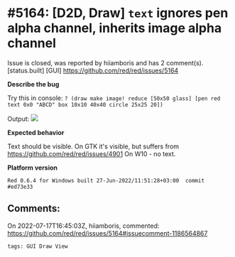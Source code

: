 
#5164: [D2D, Draw] `text` ignores pen alpha channel, inherits image alpha channel
================================================================================
Issue is closed, was reported by hiiamboris and has 2 comment(s).
[status.built] [GUI]
<https://github.com/red/red/issues/5164>

**Describe the bug**

Try this in console:
`? (draw make image! reduce [50x50 glass] [pen red text 0x0 "ABCD" box 10x10 40x40 circle 25x25 20])`

Output:
![](https://i.gyazo.com/7b52772db3025da4b75ca1405b0797b1.png)

**Expected behavior**

Text should be visible.
On GTK it's visible, but suffers from https://github.com/red/red/issues/4901
On W10 - no text.

**Platform version**
```
Red 0.6.4 for Windows built 27-Jun-2022/11:51:28+03:00  commit #ed73e33
```



Comments:
--------------------------------------------------------------------------------

On 2022-07-17T16:45:03Z, hiiamboris, commented:
<https://github.com/red/red/issues/5164#issuecomment-1186564867>

    tags: GUI Draw View

